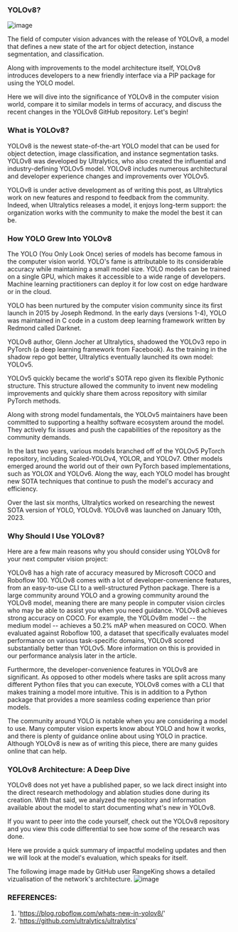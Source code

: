 ### YOLOv8?
![image](https://github.com/Ro-han12/CAEI_AI_MODELS/assets/95674406/e9291e99-1d30-41e5-a4d8-54ae7f960add)

The field of computer vision advances with the release of YOLOv8, a model that defines a new state of the art for object detection, instance segmentation, and classification.

Along with improvements to the model architecture itself, YOLOv8 introduces developers to a new friendly interface via a PIP package for using the YOLO model.

Here we will dive into the significance of YOLOv8 in the computer vision world, compare it to similar models in terms of accuracy, and discuss the recent changes in the YOLOv8 GitHub repository. Let's begin!

### What is YOLOv8?
YOLOv8 is the newest state-of-the-art YOLO model that can be used for object detection, image classification, and instance segmentation tasks. YOLOv8 was developed by Ultralytics, who also created the influential and industry-defining YOLOv5 model. YOLOv8 includes numerous architectural and developer experience changes and improvements over YOLOv5.

YOLOv8 is under active development as of writing this post, as Ultralytics work on new features and respond to feedback from the community. Indeed, when Ultralytics releases a model, it enjoys long-term support: the organization works with the community to make the model the best it can be.

### How YOLO Grew Into YOLOv8
The YOLO (You Only Look Once) series of models has become famous in the computer vision world. YOLO's fame is attributable to its considerable accuracy while maintaining a small model size. YOLO models can be trained on a single GPU, which makes it accessible to a wide range of developers. Machine learning practitioners can deploy it for low cost on edge hardware or in the cloud.

YOLO has been nurtured by the computer vision community since its first launch in 2015 by Joseph Redmond. In the early days (versions 1-4), YOLO was maintained in C code in a custom deep learning framework written by Redmond called Darknet.

YOLOv8 author, Glenn Jocher at Ultralytics, shadowed the YOLOv3 repo in PyTorch (a deep learning framework from Facebook). As the training in the shadow repo got better, Ultralytics eventually launched its own model: YOLOv5.

YOLOv5 quickly became the world's SOTA repo given its flexible Pythonic structure. This structure allowed the community to invent new modeling improvements and quickly share them across repository with similar PyTorch methods.

Along with strong model fundamentals, the YOLOv5 maintainers have been committed to supporting a healthy software ecosystem around the model. They actively fix issues and push the capabilities of the repository as the community demands.

In the last two years, various models branched off of the YOLOv5 PyTorch repository, including Scaled-YOLOv4, YOLOR, and YOLOv7. Other models emerged around the world out of their own PyTorch based implementations, such as YOLOX and YOLOv6. Along the way, each YOLO model has brought new SOTA techniques that continue to push the model's accuracy and efficiency.

Over the last six months, Ultralytics worked on researching the newest SOTA version of YOLO, YOLOv8. YOLOv8 was launched on January 10th, 2023.

### Why Should I Use YOLOv8?
Here are a few main reasons why you should consider using YOLOv8 for your next computer vision project:

YOLOv8 has a high rate of accuracy measured by Microsoft COCO and Roboflow 100.
YOLOv8 comes with a lot of developer-convenience features, from an easy-to-use CLI to a well-structured Python package.
There is a large community around YOLO and a growing community around the YOLOv8 model, meaning there are many people in computer vision circles who may be able to assist you when you need guidance.
YOLOv8 achieves strong accuracy on COCO. For example, the YOLOv8m model -- the medium model -- achieves a 50.2% mAP when measured on COCO. When evaluated against Roboflow 100, a dataset that specifically evaluates model performance on various task-specific domains, YOLOv8 scored substantially better than YOLOv5. More information on this is provided in our performance analysis later in the article.

Furthermore, the developer-convenience features in YOLOv8 are significant. As opposed to other models where tasks are split across many different Python files that you can execute, YOLOv8 comes with a CLI that makes training a model more intuitive. This is in addition to a Python package that provides a more seamless coding experience than prior models.

The community around YOLO is notable when you are considering a model to use. Many computer vision experts know about YOLO and how it works, and there is plenty of guidance online about using YOLO in practice. Although YOLOv8 is new as of writing this piece, there are many guides online that can help.

### YOLOv8 Architecture: A Deep Dive
YOLOv8 does not yet have a published paper, so we lack direct insight into the direct research methodology and ablation studies done during its creation. With that said, we analyzed the repository and information available about the model to start documenting what's new in YOLOv8.

If you want to peer into the code yourself, check out the YOLOv8 repository and you view this code differential to see how some of the research was done.

Here we provide a quick summary of impactful modeling updates and then we will look at the model's evaluation, which speaks for itself.

The following image made by GitHub user RangeKing shows a detailed vizualisation of the network's architecture.
![image](https://github.com/Ro-han12/CAEI_AI_MODELS/assets/95674406/47673f31-91d3-4fb1-b701-17130e4dc724)



### REFERENCES:
1. 'https://blog.roboflow.com/whats-new-in-yolov8/'
2. 'https://github.com/ultralytics/ultralytics'
